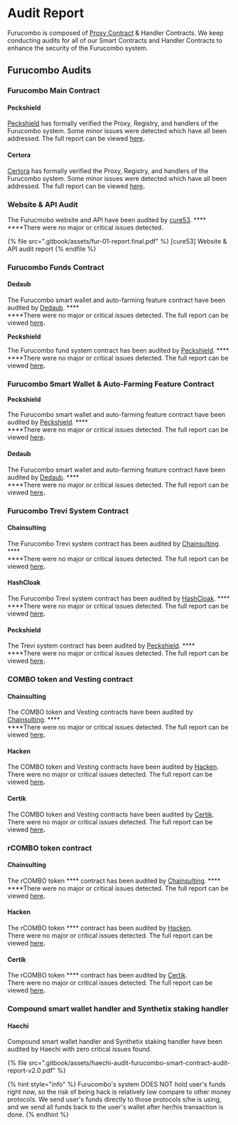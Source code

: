 # Audit Report

Furucombo is composed of [Proxy Contract](https://etherscan.io/address/0xA013AfbB9A92cEF49e898C87C060e6660E050569) & Handler Contracts. We keep conducting audits for all of our Smart Contracts and Handler Contracts to enhance the security of the Furucombo system.

## **Furucombo Audits**

### Furucombo Main Contract

#### Peckshield&#x20;

[Peckshield](https://peckshield.com/) has formally verified the Proxy, Registry, and handlers of the Furucombo system. Some minor issues were detected which have all been addressed. The full report can be viewed [here](https://github.com/dinngodev/furucombo-contract/tree/master/audit/PeckShield)**.**

#### Certora&#x20;

[Certora](https://www.certora.com/) has formally verified the Proxy, Registry, and handlers of the Furucombo system. Some minor issues were detected which have all been addressed. The full report can be viewed [here](https://github.com/dinngodev/furucombo-contract/tree/master/audit/Certora)**.**

### Website & API **Audit**

The Furucmobo website and API have been audited by [cure53](https://cure53.de/). **** \
****There were no major or critical issues detected.

{% file src=".gitbook/assets/fur-01-report.final.pdf" %}
\[cure53] Website & API audit report
{% endfile %}

### Furucombo **Funds** Contract

#### Dedaub&#x20;

The Furucombo smart wallet and auto-farming feature contract have been audited by [Dedaub](https://www.dedaub.com/). **** \
****There were no major or critical issues detected. The full report can be viewed [here](https://github.com/dinngodev/furucombo-funds-contract/tree/master/audit/Dedaub)**.**

**Peckshield**&#x20;

The Furucombo fund system contract has been audited by [Peckshield](https://peckshield.com/). **** \
****There were no major or critical issues detected. The full report can be viewed [here](https://github.com/dinngodev/furucombo-funds-contract/tree/master/audit/PeckShield)**.**

### **Furucombo Smart Wallet & Auto-Farming Feature Contract**

**Peckshield** \
\
The Furucombo smart wallet and auto-farming feature contract have been audited by [Peckshield](https://peckshield.com/). **** \
****There were no major or critical issues detected. The full report can be viewed [here](https://github.com/dinngodev/furucombo-smart-wallet/tree/master/audit/PeckShield)**.**

#### Dedaub&#x20;

The Furucombo smart wallet and auto-farming feature contract have been audited by [Dedaub](https://www.dedaub.com/). **** \
****There were no major or critical issues detected. The full report can be viewed [here](https://github.com/dinngodev/furucombo-smart-wallet/tree/master/audit/Dedaub)**.**

### **Furucombo Trevi System Contract**

#### **C**hainsulting

The Furucombo Trevi system contract has been audited by [Chainsulting](https://chainsulting.de/). **** \
****There were no major or critical issues detected. The full report can be viewed [here](https://github.com/dinngodev/trevi/tree/master/audit/Chainsulting)**.**

#### HashCloak

The Furucombo Trevi system contract has been audited by [HashCloak](https://hashcloak.com/). **** \
****There were no major or critical issues detected. The full report can be viewed [here](https://github.com/dinngodev/trevi/tree/master/audit/HashCloak)**.**

#### Peckshield&#x20;

The Trevi system contract has been audited by [Peckshield](https://peckshield.com/). **** \
****There were no major or critical issues detected. The full report can be viewed [here](https://github.com/dinngodev/trevi/tree/master/audit/PeckShield)**.**

### COMBO token and Vesting contract

#### **C**hainsulting

The COMBO token and Vesting contracts have been audited by [Chainsulting](https://chainsulting.de/). **** \
****There were no major or critical issues detected. The full report can be viewed [here](https://github.com/dinngodev/furucombo-token/tree/master/audit/ChainSulting)**.**

#### Hacken

The COMBO token and Vesting contracts have been audited by [Hacken](https://hacken.io/). \
There were no major or critical issues detected. The full report can be viewed [here](https://github.com/dinngodev/furucombo-token/tree/master/audit/Hacken)**.**

#### **Certik**

The COMBO token and Vesting contracts have been audited by [Certik](https://www.certik.io/). \
There were no major or critical issues detected. The full report can be viewed [here](https://github.com/dinngodev/furucombo-token/tree/master/audit/CertiK)**.**

### **r**COMBO token contract

#### **C**hainsulting

The rCOMBO token **** contract has been audited by [Chainsulting](https://chainsulting.de/). **** \
****There were no major or critical issues detected. The full report can be viewed [here](https://github.com/dinngodev/RCOMBO/tree/master/audit/ChainSulting)**.**

#### Hacken

The rCOMBO token **** contract has been audited by [Hacken](https://hacken.io/). \
There were no major or critical issues detected. The full report can be viewed [here](https://github.com/dinngodev/RCOMBO/tree/master/audit/Hacken)**.**

#### **Certik**

The rCOMBO token **** contract has been audited by [Certik](https://www.certik.io/). \
There were no major or critical issues detected. The full report can be viewed [here](https://github.com/dinngodev/RCOMBO/tree/master/audit/CertiK)**.**

### Compound smart wallet handler and Synthetix staking handler

#### **Haechi**

Compound smart wallet handler and Synthetix staking handler have been audited by Haechi with zero critical issues found.

{% file src=".gitbook/assets/haechi-audit-furucombo-smart-contract-audit-report-v2.0.pdf" %}

{% hint style="info" %}
Furucombo's system DOES NOT hold user's funds right now, so the risk of being hack is relatively low compare to other money protocols. We send user's funds directly to those protocols s/he is using, and we send all funds back to the user's wallet after her/his transaction is done.
{% endhint %}
